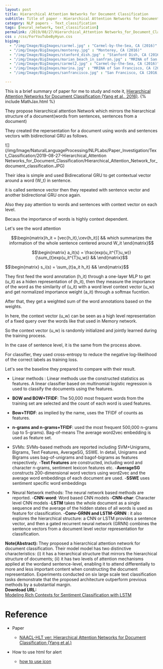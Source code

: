 ```yaml
---
layout: post
title: Hierarchical Attention Networks for Document Classification
subtitle: Title of paper - Hierarchical Attention Networks for Document Classification
category: NLP papers - Text_classification
tags: [neural_network, text_classification]
permalink: /2019/08/27/Hierarchical_Attention Networks_for_Document_Classification/
css : /css/ForYouTubeByHyun.css
bigimg: 
  - "/img/Image/BigImages/carmel.jpg" : "Carmel-by-the-Sea, CA (2016)"
  - "/img/Image/BigImages/monterey.jpg" : "Monterey, CA (2016)"
  - "/img/Image/BigImages/stanford_dish.jpg" : "Stanford Dish, CA (2016)"
  - "/img/Image/BigImages/marian_beach_in_sanfran.jpg" : "MRINA of San Francisco, CA (2016)"
  - "/img/Image/BigImages/carmel2.jpg" : "Carmel-by-the-Sea, CA (2016)"
  - "/img/Image/BigImages/marina.jpg" : "MRINA of San Francisco, CA (2016)"
  - "/img/Image/BigImages/sanfrancisco.jpg" : "San Francisco, CA (2016)"
  
---
```


This is a brief summary of paper for me to study and note it, [Hierarchical Attention Networks for Document Classification (Yang et al., 2016)](https://www.aclweb.org/anthology/N16-1174). 
{% include MathJax.html %}

They propose hierarchical attention Network which mirrors the hierarchical structure of a document(words from sentences, sentences from a document)

They created the repersentation for a document using words and sentences vectors with bidirectional GRU as follows.

![](/img/Image/NaturalLanguageProcessing/NLPLabs/Paper_Investigation/Text_Classification/2019-08-27-Hierarchical_Attention Networks_for_Document_Classification/Hierarchical_Attention_Network_for_document_classification.JPG)

Their idea is simple and used Bidirecational GRU to get contextual vector around a word \(W_t\) in sentence.

it is called sentence vector then they repeated with sentence vector and another bidirectional GRU once again.

Also they pay attention to words and sentences with context vector on each level.

Becaus the importance of words is highly context dependent.

Let's see the word attention 

$$\begin{matrix}h_it = [vec{h_it},\cev{h_it}] && which summarizes the information of the whole sentence centered around W_it \end{matrix}$$

$$\begin{matrix} a_it(s) = \frac{exp(u_it^{T}u_w)}{\sum_{t}exp(u_it^{T}u_w)} &&  \end{matrix}$$

$$\begin{matrix} s_i(s) = \sum_{t}a_it h_it} &&  \end{matrix}$$

They first feed the word annotation \(h_it\) through a one-layer MLP to get  \(u_it\) as a hiden representation of  \(h_it\), then they measure the importance of the word as the similarity of  \(u_it\) with a word level context vector  \(u_w\) and get normalized importance weight  \(a_it\) through a softmax fucntion.

After that, they get a weighted sum of the word annotations based on the weights.

In here, the context vector  \(u_w\) can be seen as a high level representation of a fixed query over the words like that used in Memory network.

So the context vector  \(u_w\) is randomly initialized and jointly learned during the training process.

In the case of sentence level, it is the same from the process above. 

For classifier, they used cross-entropy to reduce the negative log-likelihood of the correct labels as training loss.

Let's see the baseline they prepared to compare with their result. 

- Linear methods : Linear methods use the constructed statistics as features. A linear classifier based on multinomial logistic regression is used to classify the documents using the features.
 - **BOW and BOW+TFIDF**: The 50,000 most frequent words from the training set are selected and the count of each word is used features.
 - **Bow+TFIDF**: as implied by the name, uses the TFIDF of counts as features. 
 - **n-grams and n-grams+TFIDF**: used the most frequent 500,000 n-grams (up to 5-grams). Bag-of-means The average word2vec embedding is used as feature set.
 
- SVMs: SVMs-based methods are reported including SVM+Unigrams, Bigrams, Text Features, AverageSG, SSWE. In detail, Unigrams and Bigrams uses bag-of-unigrams and bagof-bigrams as features respectively. 
 -**Text Features** are constructed, including word and character n-grams, sentiment lexicon features etc.
 -**AverageSG** constructs 200-dimensional word vectors using word2vec and the average word embeddings of each document are used.
 -**SSWE** uses sentiment specific word embeddings

- Neural Network methods: The neural network based methods are reported.
 -**CNN-word**: Word based CNN models
 -**CNN-char**: Character level CNN models
 -**LSTM** takes the whole document as a single sequence and the average of the hidden states of all words is used as feature for classification.
 -**Conv-GRNN and LSTM-GRNN** : it also explores the hierarchical structure: a CNN or LSTM provides a sentence vector, and then a gated recurrent neural network (GRNN) combines the sentence vectors from a document level vector representation for classification.


<div class="alert alert-info" role="alert"><i class="fa fa-info-circle"></i> <b>Note(Abstract): </b>
They proposed a hierarchical attention network for document classification. Their model model has two distinctive characteristics: (i) it has a hierarchical structure that mirrors the hierarchical structure of documents; (ii) it has two levels of attention mechanisms applied at the wordand sentence-level, enabling it to attend differentially to more and less important content when constructing the document representation. Experiments conducted on six large scale text classification tasks demonstrate that the proposed architecture outperform previous methods by a substantial margin.
</div>
    
<div class="alert alert-success" role="alert"><i class="fa fa-paperclip fa-lg"></i> <b>Download URL: </b><br>
  <a href="https://arxiv.org/abs/1605.01478">Modeling Rich Contexts for Sentiment Classification with LSTM</a>
</div>

# Reference 

- Paper 
  - [NAACL-HLT ver: Hierarchical Attention Networks for Document Classification (Yang et al.)](https://www.aclweb.org/anthology/N16-1174)
  
  
- How to use html for alert
  - [how to use icon](http://idratherbewriting.com/documentation-theme-jekyll/mydoc_icons.html)




























